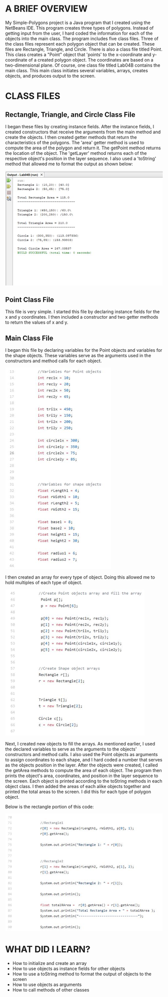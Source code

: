 <html>
  

<body>
  
  
  
  
 <h1>A BRIEF OVERVIEW</h1>
 <p>
  My Simple-Polygons project is a Java program that I created using the NetBeans IDE. This program creates three
  types of polygons. Instead of getting input from the user, I hard coded the information for each of the objects
	into the main class. The program includes five class files. Three of the class files represent each polygon object that can 
  be created. These files are Rectangle, Triangle, and Circle. There is also a class file titled Point. This class creates 
  a "Point" object that 'points' to the x-coordinate and y-coordinate of a created polygon object. The coordinates are 
  based on a two-dimensional plane. Of course, one class file titled Lab04B contains the main class. This main class initiates 
  several variables, arrays, creates objects, and produces output to the screen.
</p>
  
  
 
  
<h1>CLASS FILES</h1>
 
 
<h2>Rectangle, Triangle, and Circle Class File</h2>
		
<p>
   I began these files by creating instance fields. After the instance fields,
   I created constructors that receive the arguments from the main method and create the objects.
   I then created getter methods that return the characteristics of the polygons. The 'area' getter
   method is used to compute the area of the polygon and return it. The getPoint method returns the location
   of the object. The 'getLayer' method returns each of the respective object's position in the layer sequence.
   I also used a 'toString' method that allowed me to format the output as shown below:
</p>	
			 
   <p><img src="Output.jpg" alt="Output"> </p>

<h2>Point Class File</h2>
	<p>
		This file is very simple. I started this file by declaring instance fields for the x and y coordinates. I then included
		a constructor and two getter methods to return the values of x and y.
	</p>

<h2>Main Class File</h2>

<p>
   I began this file by declaring variables for the Point objects and variables for the shape objects. These variables
   serve as the arguments used in the constructors and method calls for each object. 
</p>

<p><img src="Variables01.jpg" alt="Variables"> </p>

<p>I then created an array for every type of object. Doing this allowed me to hold multiples of each type of object.</p>

<p><img src="ObjectArrays.jpg" alt="Object Arrays"> </p>

<p>
	 Next, I created new objects to fill the arrays. As mentioned earlier, I used the declared variables to serve as the
   arguments to the objects' constructors and method calls.  I also used the Point objects as arguments to assign coordinates
   to each shape, and I hard coded a number that serves as the objects position in the layer. After the objects were created, 
   I called the getArea methods to compute the area of each object. The program then prints the object's area, coordinates, 
   and position in the layer sequence to the screen. Each object is printed according to the toString methods in each object class. I
   then added the areas of each alike objects together and printed the total areas to the screen. I did this for each type of 
   polygon object.
   
   Below is the rectangle portion of this code:
 </p>
 
<p><img src="FillingArrays.jpg" alt="Output"></p>


		
<h1>WHAT DID I LEARN?</h1>
<p>
	<ul>
		<li>How to initialize and create an array</li>
		<li>How to use objects as instance fields for other objects</li>
		<li>How to use a toString method to format the output of objects to the screen</li>
		<li>How to use objects as arguments</li>
		<li>How to call methods of other classes</li>
	</ul>
	
	
</p>
	
 
 
 
 
</body>
  

  </html>
